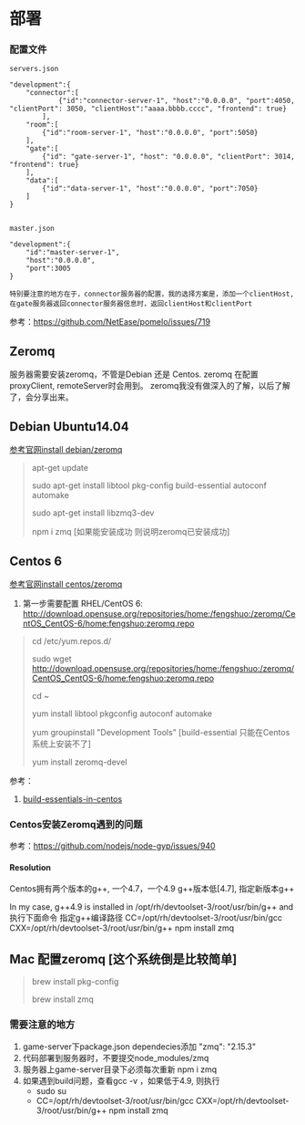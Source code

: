 # 部署

### 配置文件
```
servers.json

"development":{
    "connector":[
            {"id":"connector-server-1", "host":"0.0.0.0", "port":4050, "clientPort": 3050, "clientHost":"aaaa.bbbb.cccc", "frontend": true}
        ],
    "room":[
        {"id":"room-server-1", "host":"0.0.0.0", "port":5050}
    ],
    "gate":[
        {"id": "gate-server-1", "host": "0.0.0.0", "clientPort": 3014, "frontend": true}
    ],
    "data":[
        {"id":"data-server-1", "host":"0.0.0.0", "port":7050}
    ]
}


master.json

"development":{
    "id":"master-server-1",
    "host":"0.0.0.0",
    "port":3005
}

```

```
特别要注意的地方在于，connector服务器的配置，我的选择方案是，添加一个clientHost, 
在gate服务器返回connector服务器信息时，返回clientHost和clientPort

```
参考：https://github.com/NetEase/pomelo/issues/719

## Zeromq
服务器需要安装zeromq，不管是Debian 还是 Centos.
zeromq 在配置proxyClient, remoteServer时会用到。
zeromq我没有做深入的了解，以后了解了，会分享出来。

## Debian Ubuntu14.04
[参考官网install debian/zeromq](http://zeromq.org/distro:debian)
> apt-get update
>
> sudo apt-get install libtool pkg-config build-essential autoconf automake
>
> sudo apt-get install libzmq3-dev
>
> npm i zmq [如果能安装成功 则说明zeromq已安装成功]

## Centos 6
[参考官网install centos/zeromq](http://zeromq.org/distro:centos)

1. 第一步需要配置 RHEL/CentOS 6: http://download.opensuse.org/repositories/home:/fengshuo:/zeromq/CentOS_CentOS-6/home:fengshuo:zeromq.repo

> cd /etc/yum.repos.d/
>
> sudo wget http://download.opensuse.org/repositories/home:/fengshuo:/zeromq/CentOS_CentOS-6/home:fengshuo:zeromq.repo
>
> cd ~
>
> yum install libtool pkgconfig autoconf automake
> 
> yum groupinstall "Development Tools" [build-essential 只能在Centos系统上安装不了]
>
> yum install zeromq-devel

参考：
1. [build-essentials-in-centos](http://www.asim.pk/2010/05/28/build-essentials-in-centos/)

### Centos安装Zeromq遇到的问题

参考：https://github.com/nodejs/node-gyp/issues/940

#### Resolution

Centos拥有两个版本的g++, 一个4.7，一个4.9
g++版本低[4.7], 指定新版本g++

In my case, g++4.9 is installed in /opt/rh/devtoolset-3/root/usr/bin/g++ and
执行下面命令 指定g++编译路径
CC=/opt/rh/devtoolset-3/root/usr/bin/gcc CXX=/opt/rh/devtoolset-3/root/usr/bin/g++ npm install zmq

## Mac 配置zeromq [这个系统倒是比较简单]
> brew install pkg-config
>
> brew install zmq


### 需要注意的地方
1. game-server下package.json dependecies添加 "zmq": "2.15.3"
2. 代码部署到服务器时，不要提交node_modules/zmq
3. 服务器上game-server目录下必须每次重新 npm i zmq
4. 如果遇到build问题，查看gcc -v ，如果低于4.9, 则执行
    * sudo su
    * CC=/opt/rh/devtoolset-3/root/usr/bin/gcc CXX=/opt/rh/devtoolset-3/root/usr/bin/g++ npm install zmq

